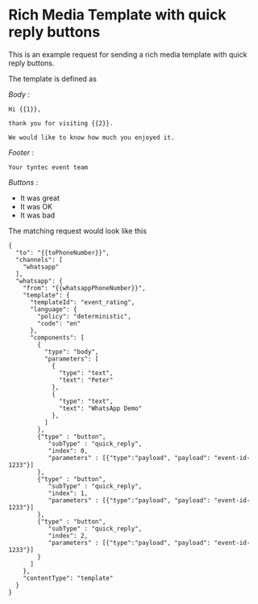 # Rich Media Template with quick reply buttons

This is an example request for sending a rich media template with quick reply buttons.

The template is defined as

*Body* : 

````
Hi {{1}}, 
 
thank you for visiting {{2}}. 
 
We would like to know how much you enjoyed it. 
````

*Footer* :

    Your tyntec event team 
    
*Buttons* :

 - It was great     
 - It was OK         
 - It was bad 

The matching request would look like this

````
{
  "to": "{{toPhoneNumber}}",
  "channels": [
    "whatsapp"
  ],
  "whatsapp": {
    "from": "{{whatsappPhoneNumber}}",
    "template": {
      "templateId": "event_rating",
      "language": {
        "policy": "deterministic",
        "code": "en"
      },
      "components": [        
        {
          "type": "body",
          "parameters": [
            {
              "type": "text",
              "text": "Peter"
            },
            {
              "type": "text",
              "text": "WhatsApp Demo"
            },
          ]
        },
        {"type" : "button",
           "subType" : "quick_reply",
           "index": 0,
           "parameters" : [{"type":"payload", "payload": "event-id-1233"}]        
        },
        {"type" : "button",
           "subType" : "quick_reply",
           "index": 1,
           "parameters" : [{"type":"payload", "payload": "event-id-1233"}]        
        },
        {"type" : "button",
           "subType" : "quick_reply",
           "index": 2,
           "parameters" : [{"type":"payload", "payload": "event-id-1233"}]        
        }
      ]
    },
    "contentType": "template"
  }
}
````
